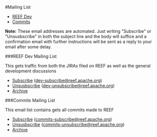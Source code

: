 <!--
Licensed to the Apache Software Foundation (ASF) under one
or more contributor license agreements.  See the NOTICE file
distributed with this work for additional information
regarding copyright ownership.  The ASF licenses this file
to you under the Apache License, Version 2.0 (the
"License"); you may not use this file except in compliance
with the License.  You may obtain a copy of the License at

http://www.apache.org/licenses/LICENSE-2.0

Unless required by applicable law or agreed to in writing,
software distributed under the License is distributed on an
"AS IS" BASIS, WITHOUT WARRANTIES OR CONDITIONS OF ANY
KIND, either express or implied.  See the License for the
specific language governing permissions and limitations
under the License.
-->
#Mailing List

- [REEF Dev](#reef-dev)
- [Commits](#commits)

**Note:** These email addresses are automated. Just writing "Subscribe" or "Unsusbscribe" in both the subject line and the body will suffice and a confirmation email with further instructions will be sent as a reply to your email after some delay.

###<a name="reef-dev"></a>REEF Dev Mailing List

This gets traffic from both the JIRAs filed on REEF as well as the general development discussions	

- [Subscribe](mailto:dev-subscribe@reef.apache.org) (dev-subscribe@reef.apache.org)
- [Unsusbscribe](mailto:dev-unsubscribe@reef.apache.org) (dev-unsubscribe@reef.apache.org)
- [Archive](http://mail-archives.apache.org/mod_mbox/reef-dev/)

###<a name="commits"></a>Commits Mailing List

This email list contains gets all commits made to REEF

- [Subscribe](mailto:commits-subscribe@reef.apache.org) (commits-subscribe@reef.apache.org)
- [Unsusbscribe](mailto:commits-unsubscribe@reef.apache.org) (commits-unsubscribe@reef.apache.org)
- [Archive](http://mail-archives.apache.org/mod_mbox/reef-commits/)